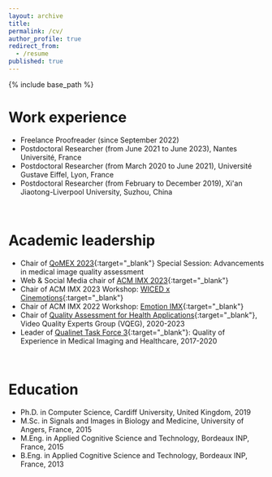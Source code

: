 ```yaml
---
layout: archive
title:
permalink: /cv/
author_profile: true
redirect_from:
  - /resume
published: true
---
```

{% include base_path %}


Work experience
======
* Freelance Proofreader (since September 2022)
* Postdoctoral Researcher (from June 2021 to June 2023), Nantes Université, France
* Postdoctoral Researcher (from March 2020 to June 2021), Université Gustave Eiffel, Lyon, France
* Postdoctoral Researcher (from February to December 2019), Xi'an Jiaotong-Liverpool University, Suzhou, China 
<br />

Academic leadership
======
* Chair of [QoMEX 2023](https://sites.google.com/view/qomex2023/paper-submission/accepted-special-sessions/ss1){:target="_blank"} Special Session: Advancements in medical image quality assessment
* Web & Social Media chair of [ACM IMX 2023](https://imx.acm.org/2023/){:target="_blank"}
* Chair of ACM IMX 2023 Workshop: [WICED x Cinemotions](https://project.inria.fr/wicedxcinemotions2023/){:target="_blank"}
* Chair of ACM IMX 2022 Workshop: [Emotion IMX](https://emotionimx.ls2n.fr/){:target="_blank"}
* Chair of [Quality Assessment for Health Applications](https://www.its.bldrdoc.gov/vqeg/projects/quality-assessment-for-health-applications-qah.aspx){:target="_blank"}, Video Quality Experts Group (VQEG), 2020-2023
* Leader of [Qualinet Task Force 3](http://www.qualinet.eu/index.php?option=com_content&view=article&id=46&Itemid=53){:target="_blank"}: Quality of Experience in Medical Imaging and Healthcare, 2017-2020
<br />

Education
======
* Ph.D. in Computer Science, Cardiff University, United Kingdom, 2019
* M.Sc. in Signals and Images in Biology and Medicine, University of Angers, France, 2015
* M.Eng. in Applied Cognitive Science and Technology, Bordeaux INP, France, 2015
* B.Eng. in Applied Cognitive Science and Technology, Bordeaux INP, France, 2013
